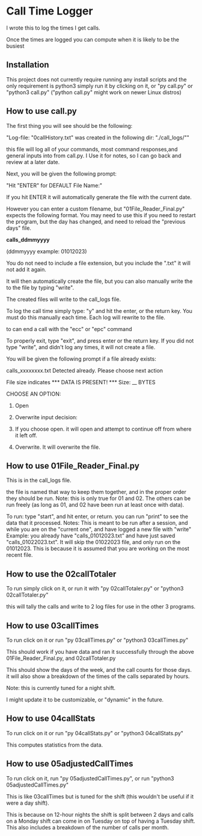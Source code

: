# Call Time Logger
I wrote this to log the times I get calls.

Once the times are logged you can compute when it is likely to be the busiest

## Installation

This project does not currently require running any install scripts and the only requirement is python3
simply run it by clicking on it, or "py call.py" or "python3 call.py" ("python call.py" might work on newer Linux distros)

## How to use call.py

The first thing you will see should be the following:

"Log-file: "0callHistory.txt" was created in the following dir: "./call_logs/""

this file will log all of your commands, most command responses,and general inputs into from call.py. I Use it for notes, so I can go back and review at a later date.

Next, you will be given the following prompt:

"Hit "ENTER" for DEFAULT File Name:"

If you hit ENTER it will automatically generate the file with the current date.

However you can enter a custom filename, but "01File_Reader_Final.py" expects the following format. You may need to use this if you need to restart the program, but the day has changed, and need to reload the "previous days" file.

**calls_ddmmyyyy**

(ddmmyyyy example: 01012023)

You do not need to include a file extension, but you include the ".txt" it will not add it again. 

It will then automatically create the file, but you can also manually write the to the file by typing "write".

The created files will write to the call_logs file.


To log the call time simply type: "y" and hit the enter, or the return key. You must do this manually each time. Each log will rewrite to the file.

to can end a call with the "ecc" or "epc" command

To properly exit, type "exit", and press enter or the return key. If you did not type "write", and didn't log any times, it will not create a file.

You will be given the following prompt if a file already exists:

calls_xxxxxxxx.txt Detected already. Please choose next action

File size indicates *** DATA IS PRESENT! ***
Size: __ BYTES

CHOOSE AN OPTION:
1. Open
2. Overwrite
input decision: 

1. If you choose open. it will open and attempt to continue off from where it left off.
2. Overwrite. It will overwrite the file.

## How to use 01File_Reader_Final.py
This is in the call_logs file.

the file is named that way to keep them together, and in the proper order they should be run.
Note: this is only true for 01 and 02. The others can be run freely (as long as 01, and 02 have been run at least once with data).

To run: type "start", and hit enter, or return. you can run "print" to see the data that it processed.
Notes: This is meant to be run after a session, and while you are on the "current one", and have logged a new file with "write"
Example: you already have "calls_01012023.txt” and have just saved "calls_01022023.txt". It will skip the 01022023 file, and only run on the 01012023. This is because it is assumed that you are working on the most recent file.


## How to use the 02callTotaler

To run simply click on it, or run it with "py 02callTotaler.py" or "python3 02callTotaler.py"
 
this will tally the calls and write to 2 log files for use in the other 3 programs.


## How to use 03callTimes

To run click on it or run "py 03callTimes.py" or "python3 03callTimes.py"

This should work if you have data and ran it successfully through the above 01File_Reader_Final.py, and 02callTotaler.py

This should show the days of the week, and the call counts for those days. it will also show a breakdown of the times of the calls separated by hours.

Note: this is currently tuned for a night shift.

I might update it to be customizable, or "dynamic" in the future.


## How to use 04callStats

To run click on it or run "py 04callStats.py" or "python3 04callStats.py"

This computes statistics from the data.


## How to use 05adjustedCallTimes

To run click on it, run "py 05adjustedCallTimes.py", or run "python3 05adjustedCallTimes.py"

This is like 03callTimes but is tuned for the shift (this wouldn't be useful if it were a day shift).

This is because on 12-hour nights the shift is split between 2 days and calls on a Monday shift can come in on Tuesday on top of having a Tuesday shift. This also includes a breakdown of the number of calls per month.


